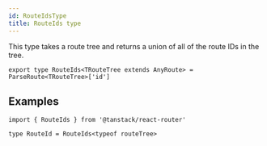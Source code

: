 ```yaml
---
id: RouteIdsType
title: RouteIds type
---
```


This type takes a route tree and returns a union of all of the route IDs in the tree.

```tsx
export type RouteIds<TRouteTree extends AnyRoute> = ParseRoute<TRouteTree>['id']
```

## Examples

```tsx
import { RouteIds } from '@tanstack/react-router'

type RouteId = RouteIds<typeof routeTree>
```

